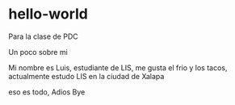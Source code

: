# hello-world
Para la clase de PDC


Un poco sobre mi

Mi nombre es Luis, estudiante de LIS, me gusta el frio y los tacos, actualmente estudo LIS en la ciudad de Xalapa 

eso es todo, Adios Bye
